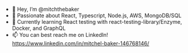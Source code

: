 - 👋 Hey, I’m @mitchthebaker
- 👀 Passionate about React, Typescript, Node.js, AWS, MongoDB/SQL
- 🌱 Currently learning React testing with react-testing-library/Enzyme, Docker, and GraphQL
- 📫 You can best reach me on LinkedIn! https://www.linkedin.com/in/mitchel-baker-146768146/

<!---
mitchthebaker/mitchthebaker is a ✨ special ✨ repository because its `README.md` (this file) appears on your GitHub profile.
You can click the Preview link to take a look at your changes.
--->
